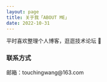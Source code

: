 ```yaml
---
layout: page
title: 关于我「ABOUT ME」
date: 2022-10-31
---
```


</p>
</div>
<p>
平时喜欢整理个人博客，逛逛技术论坛 💯
<p>
<h3> 联系方式 </h3>         
<p>邮箱：touchingwang@163.com
